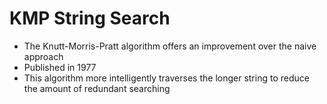 # KMP String Search

* The Knutt-Morris-Pratt algorithm offers an improvement over the naive approach
* Published in 1977
* This algorithm more intelligently traverses the longer string to reduce the amount of redundant searching
